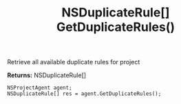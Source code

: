 ﻿---
uid: crmscript_ref_NSProjectAgent_GetDuplicateRules
title: NSDuplicateRule[] GetDuplicateRules()
intellisense: NSProjectAgent.GetDuplicateRules
keywords: NSProjectAgent, GetDuplicateRules
so.topic: reference
---

Retrieve all available duplicate rules for project


**Returns:** NSDuplicateRule[]

```crmscript
NSProjectAgent agent;
NSDuplicateRule[] res = agent.GetDuplicateRules();
```

